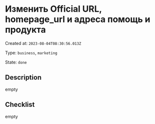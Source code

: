 # Изменить Official URL, homepage_url и адреса помощь и продукта

Created at: `2023-08-04T08:30:56.013Z`

Type: `business`, `marketing`

State: `done`

## Description
empty

## Checklist
empty
